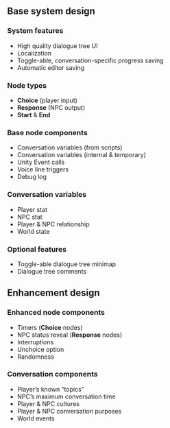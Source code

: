 ## Base system design



### System features

- High quality dialogue tree UI
- Localization
- Toggle-able, conversation-specific progress saving
- Automatic editor saving



### Node types

- **Choice** (player input)
- **Response** (NPC output)
- **Start** & **End**



### Base node components

- Conversation variables (from scripts)
- Conversation variables (internal & temporary)
- Unity Event calls
- Voice line triggers
- Debug log



### Conversation variables

- Player stat
- NPC stat
- Player & NPC relationship
- World state



### Optional features

- Toggle-able dialogue tree minimap
- Dialogue tree comments



## Enhancement design



### Enhanced node components

- Timers (**Choice** nodes)
- NPC status reveal (**Response** nodes)
- Interruptions
- Unchoice option
- Randomness



### Conversation components

- Player’s known “topics”
- NPC’s maximum conversation time
- Player & NPC cultures
- Player & NPC conversation purposes
- World events